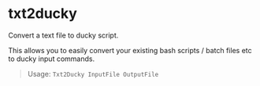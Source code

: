 # txt2ducky
Convert a text file to ducky script.

This allows you to easily convert your existing bash scripts / batch files etc to ducky input commands.

> Usage:
> `Txt2Ducky InputFile OutputFile`

